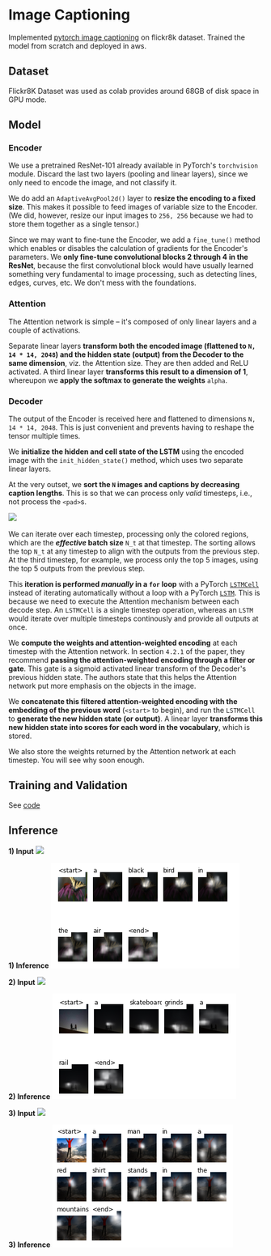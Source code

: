 # Image Captioning

Implemented [pytorch image captioning](https://github.com/sgrvinod/a-PyTorch-Tutorial-to-Image-Captioning) on flickr8k dataset. Trained the model from scratch and deployed in aws.

## Dataset

Flickr8K Dataset was used as colab provides around 68GB of disk space in GPU mode.

## Model

### Encoder

We use a pretrained ResNet-101 already available in PyTorch's `torchvision` module. Discard the last two layers (pooling and linear layers), since we only need to encode the image, and not classify it.

We do add an `AdaptiveAvgPool2d()` layer to **resize the encoding to a fixed size**. This makes it possible to feed images of variable size to the Encoder. (We did, however, resize our input images to `256, 256` because we had to store them together as a single tensor.)

Since we may want to fine-tune the Encoder, we add a `fine_tune()` method which enables or disables the calculation of gradients for the Encoder's parameters. We **only fine-tune convolutional blocks 2 through 4 in the ResNet**, because the first convolutional block would have usually learned something very fundamental to image processing, such as detecting lines, edges, curves, etc. We don't mess with the foundations.

### Attention

The Attention network is simple – it's composed of only linear layers and a couple of activations.

Separate linear layers **transform both the encoded image (flattened to `N, 14 * 14, 2048`) and the hidden state (output) from the Decoder to the same dimension**, viz. the Attention size. They are then added and ReLU activated. A third linear layer **transforms this result to a dimension of 1**, whereupon we **apply the softmax to generate the weights** `alpha`.

### Decoder

The output of the Encoder is received here and flattened to dimensions `N, 14 * 14, 2048`. This is just convenient and prevents having to reshape the tensor multiple times.

We **initialize the hidden and cell state of the LSTM** using the encoded image with the `init_hidden_state()` method, which uses two separate linear layers.

At the very outset, we **sort the `N` images and captions by decreasing caption lengths**. This is so that we can process only _valid_ timesteps, i.e., not process the `<pad>`s.

![](./img/sorted.jpg)

We can iterate over each timestep, processing only the colored regions, which are the **_effective_ batch size** `N_t` at that timestep. The sorting allows the top `N_t` at any timestep to align with the outputs from the previous step. At the third timestep, for example, we process only the top 5 images, using the top 5 outputs from the previous step.

This **iteration is performed _manually_ in a `for` loop** with a PyTorch [`LSTMCell`](https://pytorch.org/docs/master/nn.html#torch.nn.LSTM) instead of iterating automatically without a loop with a PyTorch [`LSTM`](https://pytorch.org/docs/master/nn.html#torch.nn.LSTM). This is because we need to execute the Attention mechanism between each decode step. An `LSTMCell` is a single timestep operation, whereas an `LSTM` would iterate over multiple timesteps continously and provide all outputs at once.

We **compute the weights and attention-weighted encoding** at each timestep with the Attention network. In section `4.2.1` of the paper, they recommend **passing the attention-weighted encoding through a filter or gate**. This gate is a sigmoid activated linear transform of the Decoder's previous hidden state. The authors state that this helps the Attention network put more emphasis on the objects in the image.

We **concatenate this filtered attention-weighted encoding with the embedding of the previous word** (`<start>` to begin), and run the `LSTMCell` to **generate the new hidden state (or output)**. A linear layer **transforms this new hidden state into scores for each word in the vocabulary**, which is stored.

We also store the weights returned by the Attention network at each timestep. You will see why soon enough.

## Training and Validation

See [code](https://github.com/SVGS-EVA4/Phase2/blob/master/S12-Image_Captioning_Text_to_Images/S12_ImageCaptioning.ipynb)

## Inference

**1) Input**
![](https://raw.githubusercontent.com/SVGS-EVA4/Phase2/master/S12-Image_Captioning_Text_to_Images/asset/i6.PNG)

**1) Inference**
![](https://raw.githubusercontent.com/SVGS-EVA4/Phase2/master/S12-Image_Captioning_Text_to_Images/asset/i1.PNG)


**2) Input**
![](https://raw.githubusercontent.com/SVGS-EVA4/Phase2/master/S12-Image_Captioning_Text_to_Images/asset/i7.PNG)

**2) Inference**
![](https://raw.githubusercontent.com/SVGS-EVA4/Phase2/master/S12-Image_Captioning_Text_to_Images/asset/i2.PNG)


**3) Input**
![](https://raw.githubusercontent.com/SVGS-EVA4/Phase2/master/S12-Image_Captioning_Text_to_Images/asset/i8.PNG)

**3) Inference**
![](https://raw.githubusercontent.com/SVGS-EVA4/Phase2/master/S12-Image_Captioning_Text_to_Images/asset/i3.PNG)
